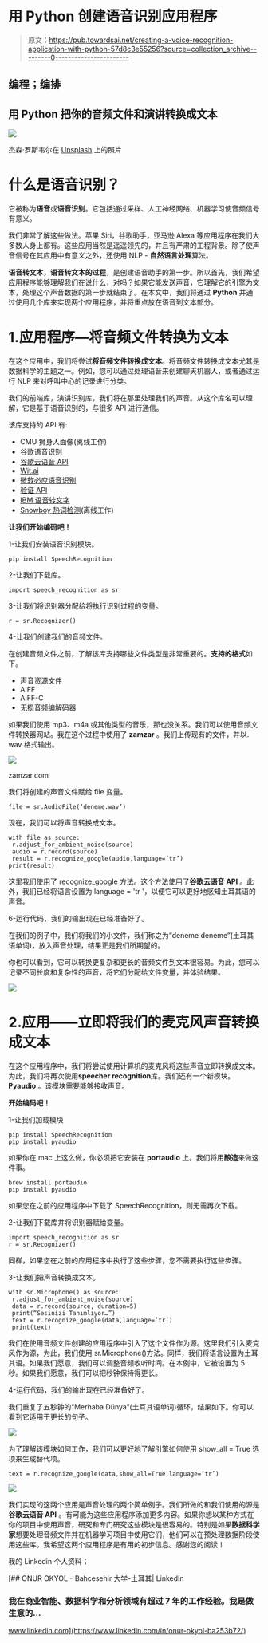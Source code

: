 # 用 Python 创建语音识别应用程序

> 原文：<https://pub.towardsai.net/creating-a-voice-recognition-application-with-python-57d8c3e55256?source=collection_archive---------0----------------------->

## 编程；编排

## 用 Python 把你的音频文件和演讲转换成文本

![](img/9afde0975c65bf16d2d2cc057a080773.png)

杰森·罗斯韦尔在 [Unsplash](https://unsplash.com/?utm_source=medium&utm_medium=referral) 上的照片

# 什么是语音识别？

它被称为**语音**或**语音识别**。它包括通过采样、人工神经网络、机器学习使音频信号有意义。

我们非常了解这些做法。苹果 Siri，谷歌助手，亚马逊 Alexa 等应用程序在我们大多数人身上都有。这些应用当然是遥遥领先的，并且有严肃的工程背景。除了使声音信号在其应用中有意义之外，还使用 NLP - **自然语言处理**算法。

**语音转文本，**语音转文本**的过程**，是创建语音助手的第一步。所以首先，我们希望应用程序能够理解我们在说什么，对吗？如果它能发送声音，它理解它的引擎为文本，处理这个声音数据的第一步就结束了。在本文中，我们将通过 **Python** 并通过使用几个库来实现两个应用程序，并将重点放在语音到文本部分。

# 1.应用程序—将音频文件转换为文本

在这个应用中，我们将尝试**将音频文件转换成文本**。将音频文件转换成文本尤其是数据科学的主题之一。例如，您可以通过处理语音来创建聊天机器人，或者通过运行 NLP 来对呼叫中心的记录进行分类。

我们的前端库，演讲识别库，我们将在那里处理我们的声音。从这个库名可以理解，它是基于语音识别的，与很多 API 进行通信。

该库支持的 API 有:

*   CMU 狮身人面像(离线工作)
*   谷歌语音识别
*   [谷歌云语音 API](https://cloud.google.com/speech/)
*   [Wit.ai](https://wit.ai/)
*   [微软必应语音识别](https://www.microsoft.com/cognitive-services/en-us/speech-api)
*   [验证 API](https://houndify.com/)
*   [IBM 语音转文字](http://www.ibm.com/smarterplanet/us/en/ibmwatson/developercloud/speech-to-text.html)
*   [Snowboy 热词检测](https://snowboy.kitt.ai/)(离线工作)

**让我们开始编码吧！**

1-让我们安装语音识别模块。

```
pip install SpeechRecognition
```

2-让我们下载库。

```
import speech_recognition as sr
```

3-让我们将识别器分配给将执行识别过程的变量。

```
r = sr.Recognizer()
```

4-让我们创建我们的音频文件。

在创建音频文件之前，了解该库支持哪些文件类型是非常重要的。**支持的格式**如下。

*   声音资源文件
*   AIFF
*   AIFF-C
*   无损音频编解码器

如果我们使用 mp3、m4a 或其他类型的音乐，那也没关系。我们可以使用音频文件转换器网站。我在这个过程中使用了 **zamzar** 。我们上传现有的文件，并以. wav 格式输出。

![](img/5c4e915025395385372240becf491049.png)

zamzar.com

我们将创建的声音文件赋给 file 变量。

```
file = sr.AudioFile(‘deneme.wav’)
```

现在，我们可以将声音转换成文本。

```
with file as source:
 r.adjust_for_ambient_noise(source)
 audio = r.record(source)
 result = r.recognize_google(audio,language=’tr’)
print(result)
```

这里我们使用了 recognize_google 方法。这个方法使用了**谷歌云语音 API** 。此外，我们已经将语言设置为 language = 'tr '，以便它可以更好地感知土耳其语的声音。

6-运行代码，我们的输出现在已经准备好了。

在我们的例子中，我们将我们的小文件，我们称之为“deneme deneme”(土耳其语单词)，放入声音处理，结果正是我们所期望的。

你也可以看到，它可以转换更复杂和更长的音频文件到文本很容易。为此，您可以记录不同长度和复杂性的声音，将它们分配给文件变量，并体验结果。

![](img/2561b8a34b536431d7a9461776b37c6e.png)

# 2.应用——立即将我们的麦克风声音转换成文本

在这个应用程序中，我们将尝试使用计算机的麦克风将这些声音立即转换成文本。为此，我们将再次使用**speecher recognition**库。我们还有一个新模块。 **Pyaudio** 。该模块需要能够接收声音。

**开始编码吧！**

1-让我们加载模块

```
pip install SpeechRecognition
pip install pyaudio
```

如果你在 mac 上这么做，你必须把它安装在 **portaudio** 上。我们将用**酿造**来做这件事。

```
brew install portaudio
pip install pyaudio
```

如果您在之前的应用程序中下载了 SpeechRecognition，则无需再次下载。

2-让我们下载库并将识别器赋给变量。

```
import speech_recognition as sr
r = sr.Recognizer()
```

同样，如果您在之前的应用程序中执行了这些步骤，您不需要执行这些步骤。

3-让我们把声音转换成文本。

```
with sr.Microphone() as source:
 r.adjust_for_ambient_noise(source)
 data = r.record(source, duration=5)
 print(“Sesinizi Tanımlıyor…”)
 text = r.recognize_google(data,language=’tr’)
 print(text)
```

我们在使用音频文件创建的应用程序中引入了这个文件作为源。这里我们引入麦克风作为源，为此，我们使用 sr.Microphone()方法。同样，我们将语言设置为土耳其语。如果我们愿意，我们可以调整音频收听时间。在本例中，它被设置为 5 秒。如果我们愿意，我们可以把秒钟保持得更长。

4-运行代码，我们的输出现在已经准备好了。

我们重复了五秒钟的“Merhaba Dünya”(土耳其语单词)循环，结果如下。你可以看到它适用于更长的句子。

![](img/056ccf50e08ba13c557022b66307f41f.png)

为了理解该模块如何工作，我们可以更好地了解引擎如何使用 show_all = True 选项来生成替代项。

```
text = r.recognize_google(data,show_all=True,language=’tr’)
```

![](img/42383b07da82e19c6374a62d4ff461c4.png)

我们实现的这两个应用是声音处理的两个简单例子。我们所做的和我们使用的源是**谷歌云语音 API** 。有可能为这些应用程序添加更多内容。如果你想以某种方式在你的项目中使用声音，研究和专门研究这些模块是很容易的。特别是如果**数据科学家**想要处理音频文件并在机器学习项目中使用它们，他们可以在预处理数据阶段使用这些库。我希望这两个应用程序是有用的初步信息。感谢您的阅读！

我的 Linkedin 个人资料；

[](https://www.linkedin.com/in/onur-okyol-ba253b72/) [## ONUR OKYOL - Bahcesehir 大学-土耳其| LinkedIn

### 我在商业智能、数据科学和分析领域有超过 7 年的工作经验。我是做生意的…

www.linkedin.com](https://www.linkedin.com/in/onur-okyol-ba253b72/)
